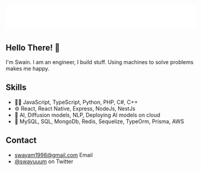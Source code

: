 <h1 align="center">
  <img src="https://raw.githubusercontent.com/swayam1998/swayam1998/main/swayam.svg" alt="Swayamjeet Swain" />
</h1>

## Hello There! 👋
I'm Swain. I am an engineer, I build stuff. Using machines to solve problems makes me happy.

## Skills
- 👨‍💻 JavaScript, TypeScript, Python, PHP, C#, C++
- ⚙️ React, React Native, Express, NodeJs, NestJs
- 🤖 AI, Diffusion models, NLP, Deploying AI models on cloud
- 💽 MySQL, SQL, MongoDb, Redis, Sequelize, TypeOrm, Prisma, AWS

## Contact
- [swayam1998@gmail.com](mailto:swayam1998@gmail.com?subject=Hello%20There) Email
- [@swayuuum](https://twitter.com/swayuuum) on Twitter
